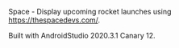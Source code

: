 Space - Display upcoming rocket launches using https://thespacedevs.com/.

Built with AndroidStudio 2020.3.1 Canary 12.
